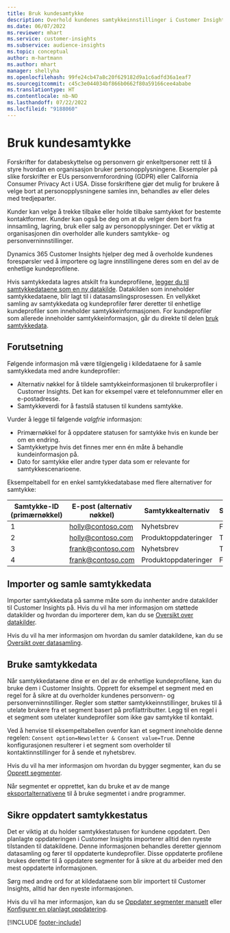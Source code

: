 ```yaml
---
title: Bruk kundesamtykke
description: Overhold kundenes samtykkeinnstillinger i Customer Insights ved å importere samtykkedata.
ms.date: 06/07/2022
ms.reviewer: mhart
ms.service: customer-insights
ms.subservice: audience-insights
ms.topic: conceptual
author: m-hartmann
ms.author: mhart
manager: shellyha
ms.openlocfilehash: 99fe24cb47a8c20f629182d9a1c6adfd36a1eaf7
ms.sourcegitcommit: c45c3e044034bf866b0662f80a59166cee4ababe
ms.translationtype: HT
ms.contentlocale: nb-NO
ms.lasthandoff: 07/22/2022
ms.locfileid: "9188060"
---
```

# <a name="use-customer-consent"></a>Bruk kundesamtykke

Forskrifter for databeskyttelse og personvern gir enkeltpersoner rett til å styre hvordan en organisasjon bruker personopplysningene. Eksempler på slike forskrifter er EUs personvernforordning (GDPR) eller California Consumer Privacy Act i USA. Disse forskriftene gjør det mulig for brukere å velge bort at personopplysningene samles inn, behandles av eller deles med tredjeparter.  

Kunder kan velge å trekke tilbake eller holde tilbake samtykket for bestemte kontaktformer. Kunder kan også be deg om at du velger dem bort fra innsamling, lagring, bruk eller salg av personopplysninger. Det er viktig at organisasjonen din overholder alle kunders samtykke- og personverninnstillinger.  

Dynamics 365 Customer Insights hjelper deg med å overholde kundenes forespørsler ved å importere og lagre innstillingene deres som en del av de enhetlige kundeprofilene.

Hvis samtykkedata lagres atskilt fra kundeprofilene, [legger du til samtykkedataene som en ny datakilde](#import-and-unify-consent-data). Datakilden som inneholder samtykkedataene, blir lagt til i datasamslingsprosessen. En vellykket samling av samtykkedata og kundeprofiler fører deretter til enhetlige kundeprofiler som inneholder samtykkeinformasjonen. For kundeprofiler som allerede inneholder samtykkeinformasjon, går du direkte til delen [bruk samtykkedata](#use-consent-data).

## <a name="prerequisites"></a>Forutsetning

Følgende informasjon må være tilgjengelig i kildedataene for å samle samtykkedata med andre kundeprofiler:

- Alternativ nøkkel for å tildele samtykkeinformasjonen til brukerprofiler i Customer Insights. Det kan for eksempel være et telefonnummer eller en e-postadresse.
- Samtykkeverdi for å fastslå statusen til kundens samtykke.

Vurder å legge til følgende *valgfrie* informasjon:

- Primærnøkkel for å oppdatere statusen for samtykke hvis en kunde ber om en endring.
- Samtykketype hvis det finnes mer enn én måte å behandle kundeinformasjon på.
- Dato for samtykke eller andre typer data som er relevante for samtykkescenarioene.

Eksempeltabell for en enkel samtykkedatabase med flere alternativer for samtykke:

|Samtykke-ID (primærnøkkel)   |E-post (alternativ nøkkel)  |Samtykkealternativ  |Samtykkeverdi  |
|---------|---------|---------|---------|
|1    |  holly@contoso.com       |  Nyhetsbrev       |  False       |
|2    |  holly@contoso.com       |  Produktoppdateringer       |  True       |
|3    |  frank@contoso.com       |  Nyhetsbrev       | True        |
|4    |  frank@contoso.com       |  Produktoppdateringer       |  False       |

## <a name="import-and-unify-consent-data"></a>Importer og samle samtykkedata

Importer samtykkedata på samme måte som du innhenter andre datakilder til Customer Insights på. Hvis du vil ha mer informasjon om støttede datakilder og hvordan du importerer dem, kan du se [Oversikt over datakilder](data-sources.md).

Hvis du vil ha mer informasjon om hvordan du samler datakildene, kan du se [Oversikt over datasamling](data-unification.md).

## <a name="use-consent-data"></a>Bruke samtykkedata

Når samtykkedataene dine er en del av de enhetlige kundeprofilene, kan du bruke dem i Customer Insights. Opprett for eksempel et segment med en regel for å sikre at du overholder kundenes personvern- og personverninnstillinger. Regler som støtter samtykkeinnstillinger, brukes til å utelate brukere fra et segment basert på profilattributter. Legg til en regel i et segment som utelater kundeprofiler som ikke gav samtykke til kontakt.

Ved å henvise til eksempeltabellen ovenfor kan et segment inneholde denne regelen: `Consent option=Newsletter & Consent value=True`. Denne konfigurasjonen resulterer i et segment som overholder til kontaktinnstillinger for å sende et nyhetsbrev.

Hvis du vil ha mer informasjon om hvordan du bygger segmenter, kan du se [Opprett segmenter](segment-builder.md).

Når segmentet er opprettet, kan du bruke et av de mange [eksportalternativene](export-destinations.md) til å bruke segmentet i andre programmer.

## <a name="ensure-updated-consent-status"></a>Sikre oppdatert samtykkestatus

Det er viktig at du holder samtykkestatusen for kundene oppdatert. Den planlagte oppdateringen i Customer Insights importerer alltid den nyeste tilstanden til datakildene. Denne informasjonen behandles deretter gjennom datasamling og fører til oppdaterte kundeprofiler. Disse oppdaterte profilene brukes deretter til å oppdatere segmenter for å sikre at du arbeider med den mest oppdaterte informasjonen.

Sørg med andre ord for at kildedataene som blir importert til Customer Insights, alltid har den nyeste informasjonen.

Hvis du vil ha mer informasjon, kan du se [Oppdater segmenter manuelt](segments.md#refresh-segments) eller [Konfigurer en planlagt oppdatering](system.md#schedule-tab).

[!INCLUDE [footer-include](includes/footer-banner.md)]

